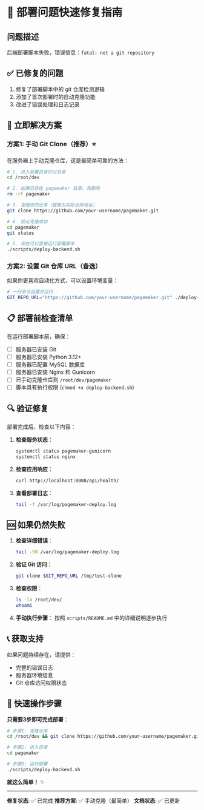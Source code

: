 # 🚀 部署问题快速修复指南

## 问题描述
后端部署脚本失败，错误信息：`fatal: not a git repository`

## ✅ 已修复的问题
1. 修复了部署脚本中的 git 仓库检测逻辑
2. 添加了首次部署时的自动克隆功能
3. 改进了错误处理和日志记录

## 🔧 立即解决方案

### 方案1: 手动 Git Clone（推荐）⭐

在服务器上手动克隆仓库，这是最简单可靠的方法：

```bash
# 1. 进入部署目录的父目录
cd /root/dev

# 2. 如果已存在 pagemaker 目录，先删除
rm -rf pagemaker

# 3. 克隆你的仓库（替换为实际仓库地址）
git clone https://github.com/your-username/pagemaker.git

# 4. 验证克隆成功
cd pagemaker
git status

# 5. 现在可以直接运行部署脚本
./scripts/deploy-backend.sh
```

### 方案2: 设置 Git 仓库 URL（备选）

如果你更喜欢自动化方式，可以设置环境变量：

```bash
# 一行命令设置并运行
GIT_REPO_URL="https://github.com/your-username/pagemaker.git" ./deploy-backend.sh
```

## 📋 部署前检查清单

在运行部署脚本前，确保：

- [ ] 服务器已安装 Git
- [ ] 服务器已安装 Python 3.12+
- [ ] 服务器已配置 MySQL 数据库
- [ ] 服务器已安装 Nginx 和 Gunicorn
- [ ] 已手动克隆仓库到 `/root/dev/pagemaker`
- [ ] 脚本具有执行权限 (`chmod +x deploy-backend.sh`)

## 🔍 验证修复

部署完成后，检查以下内容：

1. **检查服务状态**：
   ```bash
   systemctl status pagemaker-gunicorn
   systemctl status nginx
   ```

2. **检查应用响应**：
   ```bash
   curl http://localhost:8000/api/health/
   ```

3. **查看部署日志**：
   ```bash
   tail -f /var/log/pagemaker-deploy.log
   ```

## 🆘 如果仍然失败

1. **检查详细错误**：
   ```bash
   tail -50 /var/log/pagemaker-deploy.log
   ```

2. **验证 Git 访问**：
   ```bash
   git clone $GIT_REPO_URL /tmp/test-clone
   ```

3. **检查权限**：
   ```bash
   ls -la /root/dev/
   whoami
   ```

4. **手动执行步骤**：
   按照 `scripts/README.md` 中的详细说明逐步执行

## 📞 获取支持

如果问题持续存在，请提供：
- 完整的错误日志
- 服务器环境信息
- Git 仓库访问权限状态

## 🚀 快速操作步骤

**只需要3步即可完成部署**：

```bash
# 步骤1: 克隆仓库
cd /root/dev && git clone https://github.com/your-username/pagemaker.git

# 步骤2: 进入目录
cd pagemaker

# 步骤3: 运行部署
./scripts/deploy-backend.sh
```

**就这么简单！** ✨

---

**修复状态**: ✅ 已完成
**推荐方案**: ✅ 手动克隆（最简单）
**文档状态**: ✅ 已更新 